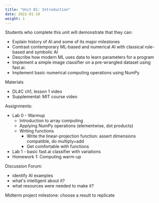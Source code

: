 ```yaml
---
title: "Unit 01: Introduction"
date: 2022-01-10
weight: 1
---
```


Students who complete this unit will demonstrate that they can:

- Explain history of AI and some of its major milestones
- Contrast contemporary ML-based and numerical AI with classical rule-based and symbolic AI
- Describe how modern ML uses data to learn parameters for a program
- Implement a simple image classifier on a pre-wrangled dataset using fast.ai.
- Implement basic numerical computing operations using NumPy

 Materials

- DL4C ch1, lesson 1 video
- Supplemental: MIT course video

Assignments:
- Lab 0 - Warmup
    - Introduction to array computing
    - Applying NumPy operations (elementwise, dot products)
    - Writing functions
        - Write the linear-projection function: assert dimensions compatible, do multiply+add
        - Get comfortable with functions
- Lab 1 - basic fast.ai classifier with variations
- Homework 1: Computing warm-up

Discussion Forum:

- identify AI examples
- what's intelligent about it?
- what resources were needed to make it?

Midterm project milestone: choose a result to replicate

